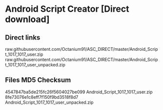 # Android Script Creator [Direct download]

## Direct links

raw.githubusercontent.com/Octanium91/ASC_DIRECT/master/Android_Script_1017_1017_user.zip
raw.githubusercontent.com/Octanium91/ASC_DIRECT/master/Android_Script_1017_1017_user_unpacked.zip

## Files MD5 Checksum

4547847ba5de215fc26f5604027be099 Android_Script_1017_1017_user.zip
8fe73076e1c8eff7f150f9bd3518f8d7 Android_Script_1017_1017_user_unpacked.zip

